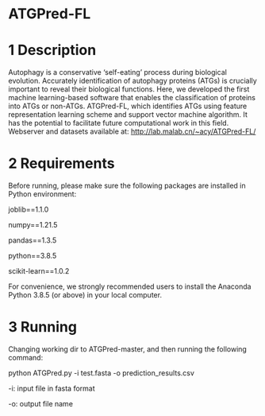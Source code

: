 # ATGPred-FL

# 1 Description
Autophagy is a conservative ‘self-eating’ process during biological evolution. Accurately identification of autophagy proteins (ATGs) is crucially important to reveal their biological functions. Here, we developed the first machine learning-based software that enables the classification of proteins into ATGs or non-ATGs. ATGPred-FL, which identifies ATGs using feature representation learning scheme and support vector machine algorithm. It has the potential to facilitate future computational work in this field.
Webserver and datasets available at:
http://lab.malab.cn/~acy/ATGPred-FL/ 

# 2 Requirements
Before running, please make sure the following packages are installed in Python environment:

joblib==1.1.0

numpy==1.21.5

pandas==1.3.5

python==3.8.5

scikit-learn==1.0.2

For convenience, we strongly recommended users to install the Anaconda Python 3.8.5
(or above) in your local computer.

# 3 Running
Changing working dir to ATGPred-master, and then running the following command:

python ATGPred.py -i test.fasta -o prediction_results.csv

-i: input file in fasta format

-o: output file name
